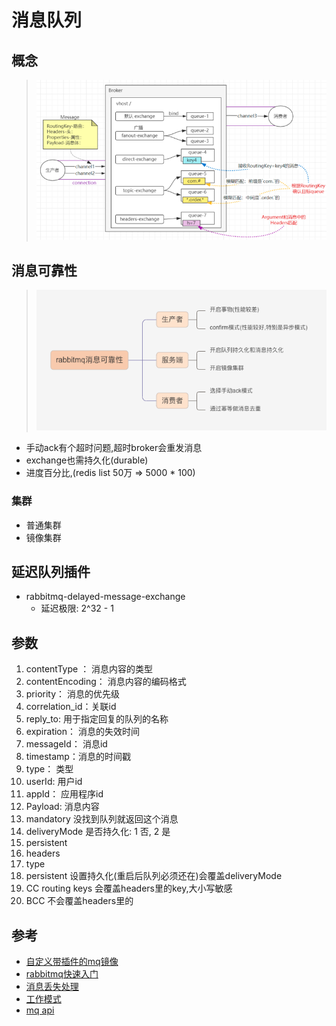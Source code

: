 # 消息队列

## 概念
> ![基本结构](./基本结构.png)
## 消息可靠性
> ![消息可靠性](消息可靠性.png)
- 手动ack有个超时问题,超时broker会重发消息
- exchange也需持久化(durable)
- 进度百分比,(redis list 50万 => 5000 * 100)
### 集群
- 普通集群
- 镜像集群
## 延迟队列插件
- rabbitmq-delayed-message-exchange
  - 延迟极限: 2^32 - 1

## 参数
1. contentType ： 消息内容的类型
2. contentEncoding： 消息内容的编码格式
3. priority： 消息的优先级
4. correlation_id：关联id
5. reply_to: 用于指定回复的队列的名称
6. expiration： 消息的失效时间
7. messageId： 消息id
8. timestamp：消息的时间戳
9. type： 类型
10. userId: 用户id
11. appId： 应用程序id
12. Payload: 消息内容
13. mandatory 没找到队列就返回这个消息
14. deliveryMode 是否持久化: 1 否, 2 是
15. persistent 
16. headers
17. type
18. persistent 设置持久化(重启后队列必须还在)会覆盖deliveryMode
19. CC routing keys 会覆盖headers里的key,大小写敏感
20. BCC 不会覆盖headers里的

## 参考
- [自定义带插件的mq镜像](https://codehunter.cc/a/docker/how-to-add-plugin-to-rabbitmq-docker-image)
- [rabbitmq快速入门](https://developer.aliyun.com/article/990034?spm=a2c6h.12873639.article-detail.28.13ac48f7Qliawb&scm=20140722.ID_community@@article@@990034._.ID_community@@article@@990034-OR_rec-V_1)
- [消息丢失处理](https://segmentfault.com/a/1190000040856612?utm_source=sf-similar-article)
- [工作模式](https://github.com/ddzyan/node-amqplib)
- [mq api](https://amqp-node.github.io/amqplib/channel_api.html)